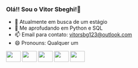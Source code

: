 ### Olá!! Sou o Vitor Sbeghi!👋

- 🔭 Atualmente em busca de um estágio
- 🌱 Me aprofudando em Python e SQL
- 📫 Email para contato: vitorsbg123@outlook.com
- 😄 Pronouns: Qualquer um

<!--Ícones das linguagens que ultilizo-->
<div display="inline-block">
  <img align="center" height="30" width="40" src="https://cdn.jsdelivr.net/gh/devicons/devicon/icons/javascript/javascript-original.svg" />
  <img align="center" height="30" width="40" src="https://cdn.jsdelivr.net/gh/devicons/devicon/icons/python/python-original.svg"/>
  <img align="center" height="30" width="40" src="https://cdn.jsdelivr.net/gh/devicons/devicon@latest/icons/tensorflow/tensorflow-original.svg" />   
  <img align="center" height="30" width="40" src="https://cdn.jsdelivr.net/gh/devicons/devicon@latest/icons/keras/keras-original.svg" />
  <img align="center" height="30" width="40" src="https://cdn.jsdelivr.net/gh/devicons/devicon@latest/icons/mysql/mysql-original.svg" />
          
          
</div>


  ##


<!--Links para outros perfís-->
<div>
  <a href="https://www.linkedin.com/in/vitor-sbeghi-836051255/" target="_blank><img align="center" src="https://img.shields.io/badge/LinkedIn-0077B5?style=for-the-badge&logo=linkedin&logoColor=white" target="_blank"></a>
</div>
